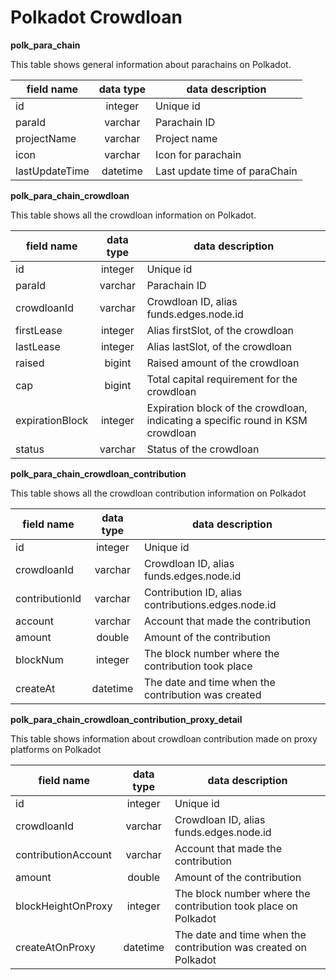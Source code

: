 # Polkadot Crowdloan

**polk_para_chain**

This table shows general information about parachains on Polkadot.

| field name        | data type         | data description             |
| ------------------|:-----------------:| ---------------------------- |
| id                | integer           | Unique id                    |
| paraId            | varchar           | Parachain ID                             |
| projectName       | varchar           | Project name                             |
| icon              | varchar           | Icon for parachain                             |
| lastUpdateTime    | datetime          | Last update time of paraChain                             |


**polk_para_chain_crowdloan**

This table shows all the crowdloan information on Polkadot.

| field name        | data type         | data description             |
| ------------------|:-----------------:| ---------------------------- |
| id                | integer           | Unique id                    |
| paraId            | varchar           | Parachain ID                             |
| crowdloanId       | varchar           | Crowdloan ID, alias funds.edges.node.id                             |
| firstLease        | integer           | Alias firstSlot, of the crowdloan                             |
| lastLease         | integer           | Alias lastSlot, of the crowdloan                             |
| raised            | bigint            | Raised amount of the crowdloan                             |
| cap               | bigint            | Total capital requirement for the crowdloan                             |
| expirationBlock   | integer           | Expiration block of the crowdloan, indicating a specific round in KSM crowdloan        |
| status            | varchar           | Status of the crowdloan                             |


**polk_para_chain_crowdloan_contribution**

This table shows all the crowdloan contribution information on Polkadot

| field name        | data type         | data description             |
| ------------------|:-----------------:| ---------------------------- |
| id                | integer           | Unique id                    |
| crowdloanId       | varchar           | Crowdloan ID, alias funds.edges.node.id                             |
| contributionId    | varchar           | Contribution ID, alias contributions.edges.node.id                             |
| account           | varchar           | Account that made the contribution                             |
| amount            | double            | Amount of the contribution                             |
| blockNum          | integer           | The block number where the contribution took place                             |
| createAt          | datetime          | The date and time when the contribution was created                             |

**polk_para_chain_crowdloan_contribution_proxy_detail**

This table shows information about crowdloan contribution made on proxy platforms on Polkadot

| field name        | data type         | data description             |
| ------------------|:-----------------:| ---------------------------- |
| id                | integer           | Unique id                    |
| crowdloanId       | varchar           | Crowdloan ID, alias funds.edges.node.id                             |
| contributionAccount           | varchar           | Account that made the contribution                             |
| amount            | double            | Amount of the contribution                             |
| blockHeightOnProxy          | integer           | The block number where the contribution took place on Polkadot                            |
| createAtOnProxy          | datetime          | The date and time when the contribution was created on Polkadot                            |
